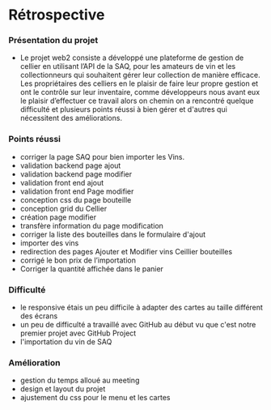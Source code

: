 # Rétrospective

### Présentation du projet
- Le projet web2 consiste a développé une plateforme de gestion de cellier en utilisant l’API de la SAQ, pour les   amateurs de vin et les collectionneurs qui souhaitent gérer leur collection de manière efficace. 
 Les propriétaires des celliers en le plaisir de faire leur propre gestion et ont le contrôle sur leur inventaire, comme développeurs nous avant eux le plaisir d’effectuer ce travail alors on chemin on a rencontré quelque difficulté et plusieurs points réussi à bien gérer et d'autres qui nécessitent des améliorations.

### Points réussi
- corriger la page SAQ pour bien importer les Vins.
- validation backend page ajout
- validation backend page modifier
- validation front end ajout
- validation front end Page modifier 
- conception css du page bouteille
- conception grid du Cellier
- création page modifier
- transfère information du page modification
- corriger la liste des bouteilles dans le formulaire d'ajout
- importer des vins
- redirection des pages Ajouter et Modifier vins Ceillier bouteilles
- corrigé le bon prix de l’importation
- Corriger la quantité affichée dans le panier

### Difficulté
- le responsive étais un peu difficile à adapter des cartes au taille différent des écrans
- un peu de difficulté a travaillé avec GitHub au début vu que c'est notre premier projet avec GitHub Project
- l'importation du vin de SAQ 
  
### Amélioration  
- gestion du temps alloué au meeting
- design et layout du projet
- ajustement du css pour le menu et les cartes
